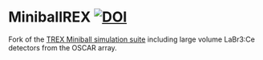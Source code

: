 # MiniballREX [![DOI](https://zenodo.org/badge/257984777.svg)](https://zenodo.org/badge/latestdoi/257984777)

Fork of the [TREX Miniball simulation suite](https://github.com/VinzenzBildstein/TRexGeant4) including large volume LaBr3:Ce detectors from the OSCAR array.
